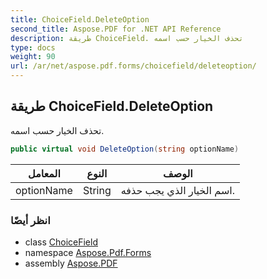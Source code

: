 ```yaml
---
title: ChoiceField.DeleteOption
second_title: Aspose.PDF for .NET API Reference
description: طريقة ChoiceField. تحذف الخيار حسب اسمه
type: docs
weight: 90
url: /ar/net/aspose.pdf.forms/choicefield/deleteoption/
---
```

## طريقة ChoiceField.DeleteOption

تحذف الخيار حسب اسمه.

```csharp
public virtual void DeleteOption(string optionName)
```

| المعامل | النوع | الوصف |
| --- | --- | --- |
| optionName | String | اسم الخيار الذي يجب حذفه. |

### انظر أيضًا

* class [ChoiceField](../)
* namespace [Aspose.Pdf.Forms](../../../aspose.pdf.forms/)
* assembly [Aspose.PDF](../../../)